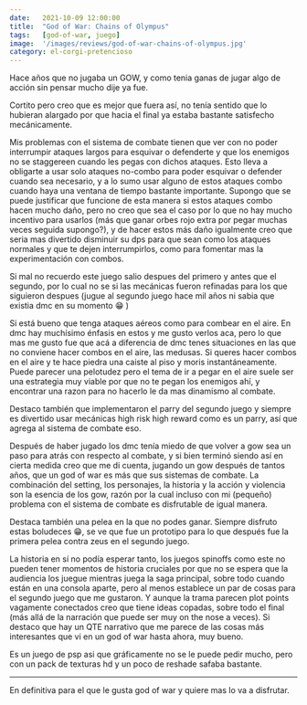 ```yaml
---
date:   2021-10-09 12:00:00
title:  "God of War: Chains of Olympus"
tags:   [god-of-war, juego]
image:  '/images/reviews/god-of-war-chains-of-olympus.jpg'
category: el-corgi-pretencioso
---
```

Hace años que no jugaba un GOW, y como tenia ganas de jugar algo de acción sin pensar mucho dije ya fue.
 
Cortito pero creo que es mejor que fuera así, no tenía sentido que lo hubieran alargado por que hacia el final ya estaba bastante satisfecho mecánicamente.
 
Mis problemas con el sistema de combate tienen que ver con no poder interrumpir ataques largos para esquivar o defenderte y que los enemigos no se staggereen cuando les pegas con dichos ataques. Esto lleva a obligarte a usar solo ataques no-combo para poder esquivar o defender cuando sea necesario, y a lo sumo usar alguno de estos ataques combo cuando haya una ventana de tiempo bastante importante. Supongo que se puede justificar que funcione de esta manera si estos ataques combo hacen mucho daño, pero no creo que sea el caso por lo que no hay mucho incentivo para usarlos (más que ganar orbes rojo extra por pegar muchas veces seguida supongo?), y de hacer estos más daño igualmente creo que seria mas divertido disminuir su dps para que sean como los ataques normales y que te dejen interrumpirlos, como para fomentar mas la experimentación con combos.
 
Si mal no recuerdo este juego salio despues del primero y antes que el segundo, por lo cual no se si las mecánicas fueron refinadas para los que siguieron despues (jugue al segundo juego hace mil años ni sabia que existia dmc en su momento :grin: )
 
Si está bueno que tenga ataques aéreos como para combear en el aire. En dmc hay muchísimo énfasis en estos y me gusto verlos aca, pero lo que mas me gusto fue que acá a diferencia de dmc tenes situaciones en las que no conviene hacer combos en el aire, las medusas. Si queres hacer combos en el aire y te hace piedra una caiste al piso y moris instantáneamente. Puede parecer una pelotudez pero el tema de ir a pegar en el aire suele ser una estrategia muy viable por que no te pegan los enemigos ahí, y encontrar una razon para no hacerlo le da mas dinamismo al combate.
 
Destaco también que implementaron el parry del segundo juego y siempre es divertido usar mecánicas high risk high reward como es un parry, así que agrega al sistema de combate eso.
 
Después de haber jugado los dmc tenía miedo de que volver a gow sea un paso para atrás con respecto al combate, y si bien terminó siendo así en cierta medida creo que me di cuenta, jugando un gow después de tantos años, que un god of war es más que sus sistemas de combate. La combinación del setting, los personajes, la historia y la acción y violencia son la esencia de los gow, razón por la cual incluso con mi (pequeño) problema con el sistema de combate es disfrutable de igual manera.
 
Destaca también una pelea en la que no podes ganar. Siempre disfruto estas boludeces :grin:, se ve que fue un prototipo para lo que después fue la primera pelea contra zeus en el segundo juego.
 
La historia en sí no podía esperar tanto, los juegos spinoffs como este no pueden tener momentos de historia cruciales por que no se espera que la audiencia los juegue mientras juega la saga principal, sobre todo cuando están en una consola aparte, pero al menos establece un par de cosas para el segundo juego que me gustaron. Y aunque la trama parecen plot points vagamente conectados creo que tiene ideas copadas, sobre todo el final (más allá de la narración que puede ser muy on the nose a veces). Si destaco que hay un QTE narrativo que me parece de las cosas más interesantes que vi en un god of war hasta ahora, muy bueno.
 
Es un juego de psp asi que gráficamente no se le puede pedir mucho, pero con un pack de texturas hd y un poco de reshade safaba bastante. 
 
<hr> 

En definitiva para el que le gusta god of war y quiere mas lo va a disfrutar.
